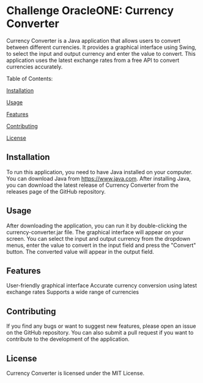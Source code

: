 # Challenge OracleONE: Currency Converter

Currency Converter is a Java application that allows users to convert between different currencies. It provides a graphical interface using Swing, to select the input and output currency and enter the value to convert. This application uses the latest exchange rates from a free API to convert currencies accurately.

Table of Contents:

[Installation](#Installation)

[Usage](#Usage)

[Features](#Features)

[Contributing](#Contributing)

[License](#License)

## Installation

To run this application, you need to have Java installed on your computer. You can download Java from https://www.java.com. After installing Java, you can download the latest release of Currency Converter from the releases page of the GitHub repository.

## Usage
After downloading the application, you can run it by double-clicking the currency-converter.jar file. The graphical interface will appear on your screen. You can select the input and output currency from the dropdown menus, enter the value to convert in the input field and press the "Convert" button. The converted value will appear in the output field.

## Features
User-friendly graphical interface
Accurate currency conversion using latest exchange rates
Supports a wide range of currencies

## Contributing
If you find any bugs or want to suggest new features, please open an issue on the GitHub repository. You can also submit a pull request if you want to contribute to the development of the application.

## License
Currency Converter is licensed under the MIT License.
